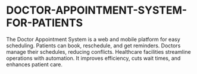 # DOCTOR-APPOINTMENT-SYSTEM-FOR-PATIENTS
The Doctor Appointment System is a web and mobile platform for easy scheduling. Patients can book, reschedule, and get reminders. Doctors manage their schedules, reducing conflicts. Healthcare facilities streamline operations with automation. It improves efficiency, cuts wait times, and enhances patient care.
